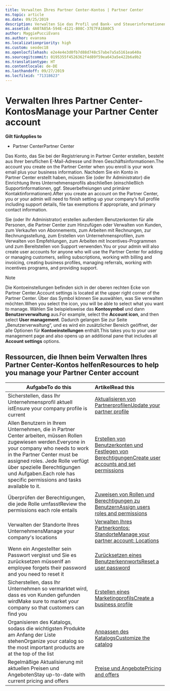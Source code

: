 ```yaml
---
title: Verwalten Ihres Partner Center-Kontos | Partner Center
ms.topic: article
ms.date: 09/25/2019
description: Verwalten Sie das Profil und Bank- und Steuerinformationen Ihrer Organisation sowie Ihre Benutzer in Partner Center.
ms.assetid: 4A07A85A-594E-4121-808C-37E7FA18A0C5
author: MaggiePucciEvans
ms.author: evansma
ms.localizationpriority: high
ms.custom: seodec18
ms.openlocfilehash: e2e4e4e3d0fb7d88d748c57abe7a5a5161ea640a
ms.sourcegitcommit: 0195355f4526362f4d89f59ea643a5e422b6a9b2
ms.translationtype: HT
ms.contentlocale: de-DE
ms.lasthandoff: 09/27/2019
ms.locfileid: "71318623"
---
```

# <a name="manage-your-partner-center-account"></a><span data-ttu-id="16729-103">Verwalten Ihres Partner Center-Kontos</span><span class="sxs-lookup"><span data-stu-id="16729-103">Manage your Partner Center account</span></span>

<span data-ttu-id="16729-104">**Gilt für**</span><span class="sxs-lookup"><span data-stu-id="16729-104">**Applies to**</span></span>

-  <span data-ttu-id="16729-105">Partner Center</span><span class="sxs-lookup"><span data-stu-id="16729-105">Partner Center</span></span>

<span data-ttu-id="16729-106">Das Konto, das Sie bei der Registrierung in Partner Center erstellen, besteht aus Ihrer beruflichen E-Mail-Adresse und Ihren Geschäftsinformationen.</span><span class="sxs-lookup"><span data-stu-id="16729-106">The account you create on the Partner Center when you enroll is your work email plus your business information.</span></span> <span data-ttu-id="16729-107">Nachdem Sie ein Konto in Partner Center erstellt haben, müssen Sie (oder Ihr Administrator) die Einrichtung Ihres Unternehmensprofils abschließen (einschließlich Supportinformationen, ggf. Steuerbefreiungen und primärer Kontaktinformationen).</span><span class="sxs-lookup"><span data-stu-id="16729-107">After you create an account on the Partner Center, you or your admin will need to finish setting up your company’s full profile including support details, file tax exemptions if appropriate, and primary contact information.</span></span> 

<span data-ttu-id="16729-108">Sie (oder Ihr Administrator) erstellen außerdem Benutzerkonten für alle Personen, die Partner Center zum Hinzufügen oder Verwalten von Kunden, zum Verkaufen von Abonnements, zum Arbeiten mit Rechnungen, zur Rechnungsstellung, zum Erstellen von Unternehmensprofilen, zum Verwalten von Empfehlungen, zum Arbeiten mit Incentives-Programmen und zum Bereitstellen von Support verwenden.</span><span class="sxs-lookup"><span data-stu-id="16729-108">You or your admin will also create user accounts for anyone who will use the Partner Center for adding or managing customers, selling subscriptions, working with billing and invoicing, creating business profiles, managing referrals, working with incentives programs, and providing support.</span></span>

>[!NOTE]
><span data-ttu-id="16729-109">Die Kontoeinstellungen befinden sich in der oberen rechten Ecke von Partner Center.</span><span class="sxs-lookup"><span data-stu-id="16729-109">Account settings is located at the upper right corner of the Partner Center.</span></span> <span data-ttu-id="16729-110">Über das Symbol können Sie auswählen, was Sie verwalten möchten.</span><span class="sxs-lookup"><span data-stu-id="16729-110">When you select the icon, you will be able to select what you want to manage.</span></span> <span data-ttu-id="16729-111">Wählen Sie beispielsweise das **Kontosymbol** und dann **Benutzerverwaltung** aus.</span><span class="sxs-lookup"><span data-stu-id="16729-111">For example, select the **Account icon**, and then select **User management**.</span></span> <span data-ttu-id="16729-112">Dadurch gelangen Sie zur Seite „Benutzerverwaltung“, und es wird ein zusätzlicher Bereich geöffnet, der alle Optionen für **Kontoeinstellungen** enthält.</span><span class="sxs-lookup"><span data-stu-id="16729-112">This takes you to your user management page and also opens up an additional pane that includes all **Account settings** options.</span></span>


## <a name="resources-to-help-you-manage-your-partner-center-account"></a><span data-ttu-id="16729-113">Ressourcen, die Ihnen beim Verwalten Ihres Partner Center-Kontos helfen</span><span class="sxs-lookup"><span data-stu-id="16729-113">Resources to help you manage your Partner Center account</span></span>

|<span data-ttu-id="16729-114">**Aufgabe**</span><span class="sxs-lookup"><span data-stu-id="16729-114">**To do this**</span></span>   |<span data-ttu-id="16729-115">**Artikel**</span><span class="sxs-lookup"><span data-stu-id="16729-115">**Read this**</span></span>   |
|-----------------------|:-----------------------|
|<span data-ttu-id="16729-116">Sicherstellen, dass Ihr Unternehmensprofil aktuell ist</span><span class="sxs-lookup"><span data-stu-id="16729-116">Ensure your company profile is current</span></span>   |[<span data-ttu-id="16729-117">Aktualisieren von Partnerprofilen</span><span class="sxs-lookup"><span data-stu-id="16729-117">Update your partner profile</span></span>](update-your-partner-profile.md)|
|<span data-ttu-id="16729-118">Allen Benutzern in Ihrem Unternehmen, die in Partner Center arbeiten, müssen Rollen zugewiesen werden.</span><span class="sxs-lookup"><span data-stu-id="16729-118">Everyone in your company who needs to work in the Partner Center must be assigned roles.</span></span> <span data-ttu-id="16729-119">Jede Rolle verfügt über spezielle Berechtigungen und Aufgaben.</span><span class="sxs-lookup"><span data-stu-id="16729-119">Each role has specific permissions and tasks available to it.</span></span>|[<span data-ttu-id="16729-120">Erstellen von Benutzerkonten und Festlegen von Berechtigungen</span><span class="sxs-lookup"><span data-stu-id="16729-120">Create user accounts and set permissions</span></span>](create-user-accounts-and-set-permissions.md)|
|<span data-ttu-id="16729-121">Überprüfen der Berechtigungen, die jede Rolle umfasst</span><span class="sxs-lookup"><span data-stu-id="16729-121">Review the permissions each role entails</span></span>|[<span data-ttu-id="16729-122">Zuweisen von Rollen und Berechtigungen zu Benutzern</span><span class="sxs-lookup"><span data-stu-id="16729-122">Assign users roles and permissions</span></span>](permissions-overview.md)
|<span data-ttu-id="16729-123">Verwalten der Standorte Ihres Unternehmens</span><span class="sxs-lookup"><span data-stu-id="16729-123">Manage your company's locations</span></span>|[<span data-ttu-id="16729-124">Verwalten Ihres Partnerkontos: Standorte</span><span class="sxs-lookup"><span data-stu-id="16729-124">Manage your partner account: Locations</span></span>](manage-locations.md)
|<span data-ttu-id="16729-125">Wenn ein Angestellter sein Passwort vergisst und Sie es zurücksetzen müssen</span><span class="sxs-lookup"><span data-stu-id="16729-125">If an employee forgets their password and you need to reset it</span></span>  |[<span data-ttu-id="16729-126">Zurücksetzen eines Benutzerkennworts</span><span class="sxs-lookup"><span data-stu-id="16729-126">Reset a user password</span></span>](reset-a-user-password.md)|
|<span data-ttu-id="16729-127">Sicherstellen, dass Ihr Unternehmen so vermarktet wird, dass es von Kunden gefunden wird</span><span class="sxs-lookup"><span data-stu-id="16729-127">Make sure to market your company so that customers can find you</span></span>   |[<span data-ttu-id="16729-128">Erstellen eines Marketingprofils</span><span class="sxs-lookup"><span data-stu-id="16729-128">Create a business profile</span></span>](create-a-marketing-profile.md)|
|<span data-ttu-id="16729-129">Organisieren des Katalogs, sodass die wichtigsten Produkte am Anfang der Liste stehen</span><span class="sxs-lookup"><span data-stu-id="16729-129">Organize your catalog so the most important products are at the top of the list</span></span>   |[<span data-ttu-id="16729-130">Anpassen des Katalogs</span><span class="sxs-lookup"><span data-stu-id="16729-130">Customize the catalog</span></span>](customize-the-catalog.md)|
|<span data-ttu-id="16729-131">Regelmäßige Aktualisierung mit aktuellen Preisen und Angeboten</span><span class="sxs-lookup"><span data-stu-id="16729-131">Stay up-to-date with current pricing and offers</span></span>   |[<span data-ttu-id="16729-132">Preise und Angebote</span><span class="sxs-lookup"><span data-stu-id="16729-132">Pricing and offers</span></span>](pricing-and-offers.md)|













 

 



